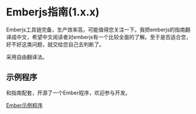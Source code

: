 # Emberjs指南(1.x.x)

Emberjs工具链完备，生产效率高，可能值得您关注一下。我把emberjs的指南翻译成中文，希望中文阅读者对emberjs有一个比较全面的了解。至于是否适合您，好不好这类问题，就交给您自己去判断了。

采用自由翻译法。

## 示例程序

和指南配套，开源了一个Ember程序，欢迎参与开发。

[Ember示例程序](http://git.oschina.net/jianglibo/m3958-ember)
